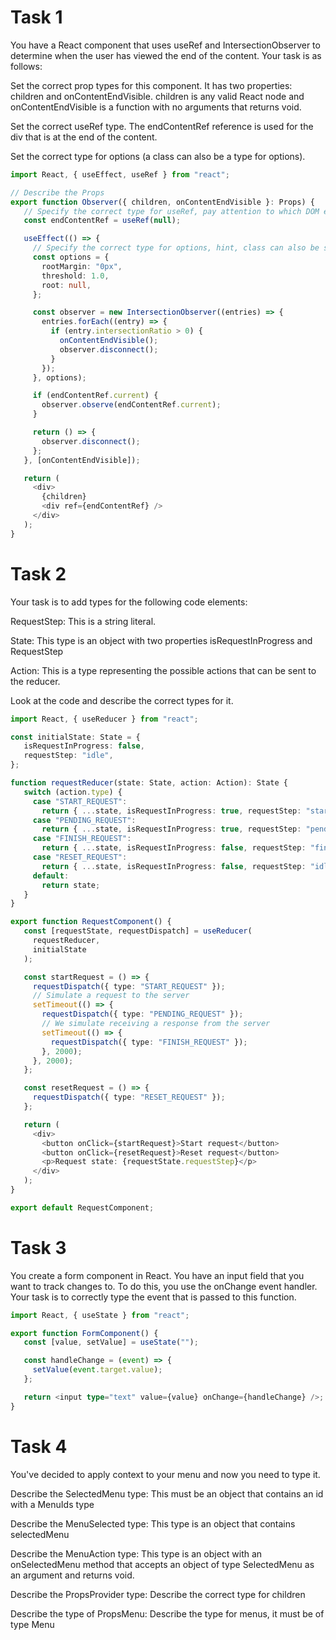 # Task 1

You have a React component that uses useRef and IntersectionObserver to determine when the user has viewed the end of the content. Your task is as follows:

Set the correct prop types for this component. It has two properties: children and onContentEndVisible. children is any valid React node and onContentEndVisible is a function with no arguments that returns void.

Set the correct useRef type. The endContentRef reference is used for the div that is at the end of the content.

Set the correct type for options (a class can also be a type for options).

```ts
import React, { useEffect, useRef } from "react";

// Describe the Props
export function Observer({ children, onContentEndVisible }: Props) {
   // Specify the correct type for useRef, pay attention to which DOM element we pass it to
   const endContentRef = useRef(null);

   useEffect(() => {
     // Specify the correct type for options, hint, class can also be specified as a type
     const options = {
       rootMargin: "0px",
       threshold: 1.0,
       root: null,
     };

     const observer = new IntersectionObserver((entries) => {
       entries.forEach((entry) => {
         if (entry.intersectionRatio > 0) {
           onContentEndVisible();
           observer.disconnect();
         }
       });
     }, options);

     if (endContentRef.current) {
       observer.observe(endContentRef.current);
     }

     return () => {
       observer.disconnect();
     };
   }, [onContentEndVisible]);

   return (
     <div>
       {children}
       <div ref={endContentRef} />
     </div>
   );
}
```

# Task 2

Your task is to add types for the following code elements:

RequestStep: This is a string literal.

State: This type is an object with two properties isRequestInProgress and RequestStep

Action: This is a type representing the possible actions that can be sent to the reducer.

Look at the code and describe the correct types for it.

```ts
import React, { useReducer } from "react";

const initialState: State = {
   isRequestInProgress: false,
   requestStep: "idle",
};

function requestReducer(state: State, action: Action): State {
   switch (action.type) {
     case "START_REQUEST":
       return { ...state, isRequestInProgress: true, requestStep: "start" };
     case "PENDING_REQUEST":
       return { ...state, isRequestInProgress: true, requestStep: "pending" };
     case "FINISH_REQUEST":
       return { ...state, isRequestInProgress: false, requestStep: "finished" };
     case "RESET_REQUEST":
       return { ...state, isRequestInProgress: false, requestStep: "idle" };
     default:
       return state;
   }
}

export function RequestComponent() {
   const [requestState, requestDispatch] = useReducer(
     requestReducer,
     initialState
   );

   const startRequest = () => {
     requestDispatch({ type: "START_REQUEST" });
     // Simulate a request to the server
     setTimeout(() => {
       requestDispatch({ type: "PENDING_REQUEST" });
       // We simulate receiving a response from the server
       setTimeout(() => {
         requestDispatch({ type: "FINISH_REQUEST" });
       }, 2000);
     }, 2000);
   };

   const resetRequest = () => {
     requestDispatch({ type: "RESET_REQUEST" });
   };

   return (
     <div>
       <button onClick={startRequest}>Start request</button>
       <button onClick={resetRequest}>Reset request</button>
       <p>Request state: {requestState.requestStep}</p>
     </div>
   );
}

export default RequestComponent;
```

# Task 3

You create a form component in React. You have an input field that you want to track changes to. To do this, you use the onChange event handler. Your task is to correctly type the event that is passed to this function.

```ts
import React, { useState } from "react";

export function FormComponent() {
   const [value, setValue] = useState("");

   const handleChange = (event) => {
     setValue(event.target.value);
   };

   return <input type="text" value={value} onChange={handleChange} />;
}
```

# Task 4

You've decided to apply context to your menu and now you need to type it.

Describe the SelectedMenu type: This must be an object that contains an id with a MenuIds type

Describe the MenuSelected type: This type is an object that contains selectedMenu

Describe the MenuAction type: This type is an object with an onSelectedMenu method that accepts an object of type SelectedMenu as an argument and returns void.

Describe the PropsProvider type: Describe the correct type for children

Describe the type of PropsMenu: Describe the type for menus, it must be of type Menu
